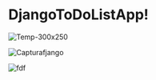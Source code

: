 # DjangoToDoListApp!

![Temp-300x250](https://user-images.githubusercontent.com/55344006/200571529-fc01cf7d-807e-4cc5-92fe-867031c1ccbf.jpg)



![Capturafjango](https://user-images.githubusercontent.com/55344006/200572370-62109e54-42be-49ad-a975-71e5852f0557.JPG)

![fdf](https://user-images.githubusercontent.com/55344006/200572389-247bc9ac-973f-4c96-8e87-6d37010e19c0.JPG)
